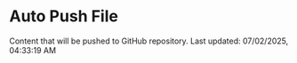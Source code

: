 # Auto Push File

Content that will be pushed to GitHub repository.
Last updated: 07/02/2025, 04:33:19 AM